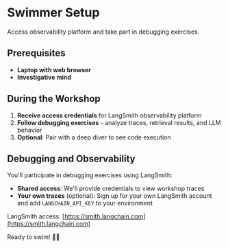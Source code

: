 # Swimmer Setup

Access observability platform and take part in debugging exercises.

## Prerequisites

- **Laptop with web browser**
- **Investigative mind**

## During the Workshop

1. **Receive access credentials** for LangSmith observability platform
2. **Follow debugging exercises** - analyze traces, retrieval results, and LLM behavior
3. **Optional**: Pair with a deep diver to see code execution

## Debugging and Observability

You'll participate in debugging exercises using LangSmith:

- **Shared access**: We'll provide credentials to view workshop traces
- **Your own traces** (optional): Sign up for your own LangSmith account and add `LANGCHAIN_API_KEY` to your environment

LangSmith access: [https://smith.langchain.com](https://smith.langchain.com)

Ready to swim! 🏊‍♀️
